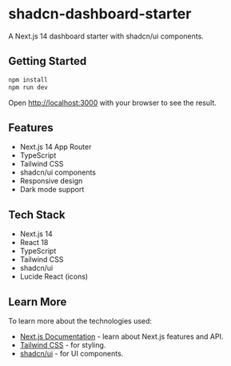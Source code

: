 # shadcn-dashboard-starter

A Next.js 14 dashboard starter with shadcn/ui components.

## Getting Started

```bash
npm install
npm run dev
```

Open [http://localhost:3000](http://localhost:3000) with your browser to see the result.

## Features

- Next.js 14 App Router
- TypeScript
- Tailwind CSS
- shadcn/ui components
- Responsive design
- Dark mode support

## Tech Stack

- Next.js 14
- React 18
- TypeScript
- Tailwind CSS
- shadcn/ui
- Lucide React (icons)

## Learn More

To learn more about the technologies used:

- [Next.js Documentation](https://nextjs.org/docs) - learn about Next.js features and API.
- [Tailwind CSS](https://tailwindcss.com/) - for styling.
- [shadcn/ui](https://ui.shadcn.com/) - for UI components.